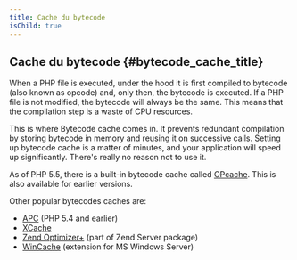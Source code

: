```yaml
---
title: Cache du bytecode
isChild: true
---
```


## Cache du bytecode {#bytecode_cache_title}

When a PHP file is executed, under the hood it is first compiled to bytecode (also known as opcode) and, only then, the bytecode is executed.
If a PHP file is not modified, the bytecode will always be the same. This means that the compilation step is a waste of CPU resources.

This is where Bytecode cache comes in. It prevents redundant compilation by storing bytecode in memory and reusing it on successive calls.
Setting up bytecode cache is a matter of minutes, and your application will speed up significantly. There's really no reason not to use it.

As of PHP 5.5, there is a built-in bytecode cache called [OPcache](http://php.net/manual/en/book.opcache.php). This is
also available for earlier versions.

Other popular bytecodes caches are:

* [APC](http://php.net/manual/en/book.apc.php) (PHP 5.4 and earlier)
* [XCache](http://xcache.lighttpd.net/)
* [Zend Optimizer+](http://www.zend.com/products/server/) (part of Zend Server package)
* [WinCache](http://www.iis.net/download/wincacheforphp) (extension for MS Windows Server)
